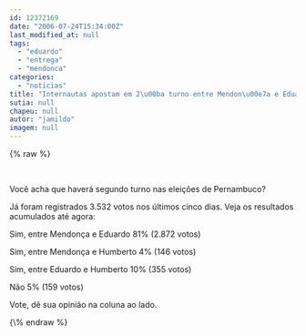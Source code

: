 ```yaml
---
id: 12372169
date: "2006-07-24T15:34:00Z"
last_modified_at: null
tags:
  - "eduardo"
  - "entrega"
  - "mendonca"
categories:
  - "noticias"
title: "Internautas apostam em 2\u00ba turno entre Mendon\u00e7a e Eduardo"
sutia: null
chapeu: null
autor: "jamildo"
imagem: null
---
```

{\% raw %}
<p>&nbsp;</p>
<p>Voc&ecirc; acha que haver&aacute; segundo turno nas elei&ccedil;&otilde;es de Pernambuco?</p>
<p>J&aacute; foram registrados 3.532 votos nos &uacute;ltimos cinco dias. Veja os resultados acumulados at&eacute; agora:</p>
<p>Sim, entre Mendon&ccedil;a e Eduardo 81% (2.872 votos)</p>
<p>Sim, entre Mendon&ccedil;a e Humberto 4% (146 votos)</p>
<p>Sim, entre Eduardo e Humberto 10% (355 votos)</p>
<p>N&atilde;o 5% (159 votos)</p>
<p>Vote, d&ecirc; sua opini&atilde;o na coluna ao lado.</p>
{\% endraw %}